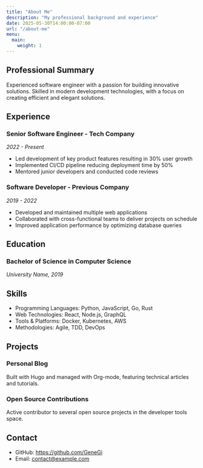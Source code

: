 ```yaml
---
title: "About Me"
description: "My professional background and experience"
date: 2025-05-30T14:00:00-07:00
url: "/about-me"
menu:
  main:
    weight: 1
---
```


## Professional Summary
Experienced software engineer with a passion for building innovative solutions. Skilled in modern development technologies, with a focus on creating efficient and elegant solutions.

## Experience
### Senior Software Engineer - Tech Company
*2022 - Present*

- Led development of key product features resulting in 30% user growth
- Implemented CI/CD pipeline reducing deployment time by 50%
- Mentored junior developers and conducted code reviews

### Software Developer - Previous Company
*2019 - 2022*

- Developed and maintained multiple web applications
- Collaborated with cross-functional teams to deliver projects on schedule
- Improved application performance by optimizing database queries

## Education
### Bachelor of Science in Computer Science
*University Name, 2019*

## Skills
- Programming Languages: Python, JavaScript, Go, Rust
- Web Technologies: React, Node.js, GraphQL
- Tools & Platforms: Docker, Kubernetes, AWS
- Methodologies: Agile, TDD, DevOps

## Projects
### Personal Blog
Built with Hugo and managed with Org-mode, featuring technical articles and tutorials.

### Open Source Contributions
Active contributor to several open source projects in the developer tools space.

## Contact
- GitHub: https://github.com/GeneGi
- Email: contact@example.com

